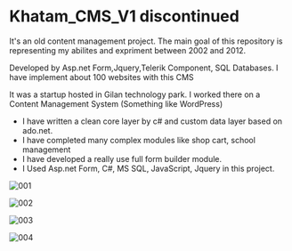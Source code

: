 # Khatam_CMS_V1 discontinued
It's an old content management project. The main goal of this repository is representing my abilites and expriment between 2002 and 2012.

Developed by Asp.net Form,Jquery,Telerik Component, SQL Databases. I have implement about 100 websites with this CMS

It was a startup hosted in Gilan technology park. I worked there on a Content Management System (Something like WordPress)
- I have written a clean core layer by c# and custom data layer based on ado.net.
- I have completed many complex modules like shop cart, school management
- I have developed a really use full form builder module.
- I Used Asp.net Form, C#, MS SQL, JavaScript, Jquery in this project.



![001](https://user-images.githubusercontent.com/5828784/121683173-408f2d00-cad2-11eb-88e9-bfaaf571af15.jpg)

![002](https://user-images.githubusercontent.com/5828784/121683179-42f18700-cad2-11eb-9549-9b26ad37d639.jpg)

![003](https://user-images.githubusercontent.com/5828784/121683192-47b63b00-cad2-11eb-9709-75a159bcb627.jpg)

![004](https://user-images.githubusercontent.com/5828784/121683216-4edd4900-cad2-11eb-945f-5bbe9eb5f339.jpg)

